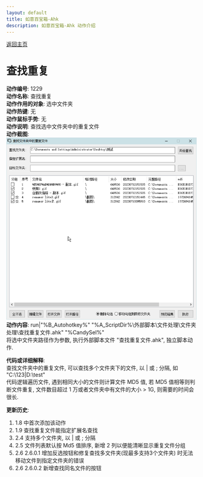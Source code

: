 ```yaml
---
layout: default
title: 如意百宝箱-Ahk
description: 如意百宝箱-Ahk 动作介绍
---
```


[返回主页](../index.md)

# [](#header-2) 查找重复

**动作编号**: 1229  
**动作名称**: 查找重复  
**动作作用的对象**: 选中文件夹  
**动作热键**: 无  
**动作鼠标手势**: 无  
**动作说明**: 查找选中文件夹中的重复文件  
**动作截图**:  
  ![查找重复](img1/1229.png)  
**动作内容**: run|"%B_Autohotkey%" "%A_ScriptDir%\外部脚本\文件处理\文件夹处理\查找重复文件.ahk" "%CandySel%"  
将选中文件夹路径作为参数, 执行外部脚本文件 "查找重复文件.ahk", 独立脚本动作.   

**代码或详细解释**:  
查找文件夹中的重复文件, 可以查找多个文件夹下的文件, 以 | 或 ; 分隔, 如 "C:\123|D:\test"  
代码逻辑遍历文件, 遇到相同大小的文件则计算文件 MD5 值, 若 MD5 值相等则判断文件重复, 文件数目超过 1 万或者文件夹中有文件的大小 > 1G, 则需要的时间会很长.  

**更新历史**:  
1. 1.8 中首次添加该动作  
2. 1.9 查找重复文件能指定扩展名查找  
3. 2.4 支持多个文件夹, 以 &#124; 或 ; 分隔  
4. 2.5 文件列表默认按 Md5 值排序, 新增 2 列以便能清晰显示重复文件分组  
5. 2.6 2.6.0.1 增加反选按钮和修复查找多文件夹(现最多支持3个文件夹) 时无法移动文件到指定文件夹的错误  
6. 2.6 2.6.0.2 新增查找同名文件的按钮  
